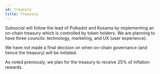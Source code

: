 ```yaml
---
id: treasury
title: Treasury
---
```


Subsocial will follow the lead of Polkadot and Kusama by implementing an on-chain treasury
which is controlled by token holders. We are planning to have three councils: technology, marketing, and UX (user experience).

We have not made a final decision on when on-chain governance (and hence the treasury) will
be initiated.

As noted previously, we plan for the treasury to receive 25% of inflation rewards.
